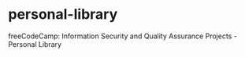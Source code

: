 # personal-library
freeCodeCamp: Information Security and Quality Assurance Projects - Personal Library
